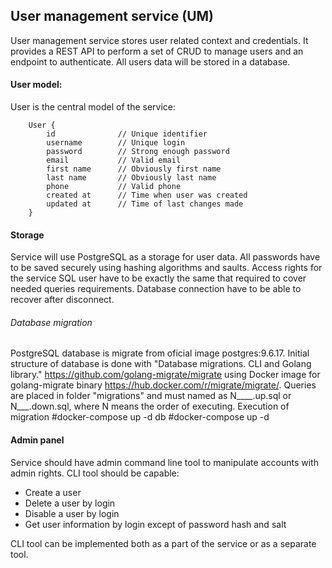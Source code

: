 ## User management service (UM)

User management service stores user related context and credentials. It provides a REST API to perform a set of CRUD to manage users and an endpoint to authenticate. All users data will be stored in a database.

#### User model:

User is the central model of the service: 

```
    User {
        id              // Unique identifier
        username        // Unique login
        password        // Strong enough password
        email           // Valid email           
        first name      // Obviously first name
        last name       // Obviously last name
        phone           // Valid phone
        created at      // Time when user was created
        updated at      // Time of last changes made
    }
```

#### Storage

Service will use PostgreSQL as a storage for user data. All passwords have to be saved securely using hashing algorithms and saults. Access rights for the service SQL user have to be exactly the same that required to cover needed queries requirements. Database connection have to be able to recover after disconnect.

###### Database migration
PostgreSQL database is migrate from oficial image postgres:9.6.17. Initial structure of database is done with "Database migrations. CLI and Golang library." https://github.com/golang-migrate/migrate using Docker image for golang-migrate binary  https://hub.docker.com/r/migrate/migrate/.
Queries are placed in folder "migrations" and must named as N____.up.sql or N___.down.sql, where N means the order of executing.
Execution of migration
    #docker-compose up -d db
    #docker-compose up -d

#### Admin panel

Service should have admin command line tool to manipulate accounts with admin rights.
CLI tool should be capable:
- Create a user
- Delete a user by login
- Disable a user by login
- Get user information by login except of password hash and salt 

CLI tool can be implemented both as a part of the service or as a separate tool.

